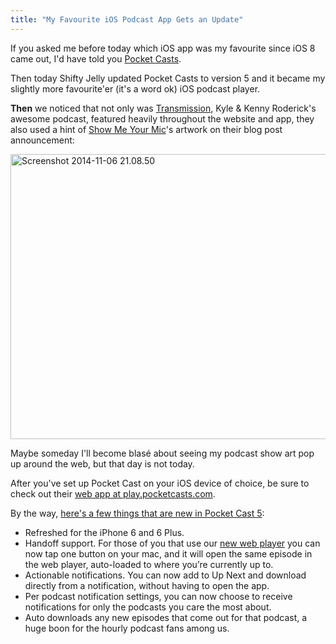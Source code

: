 ```yaml
---
title: "My Favourite iOS Podcast App Gets an Update"
---
```

<p>If you asked me before today which iOS app was my favourite since iOS 8 came out, I'd have told you <a href="https://itunes.apple.com/ca/app/pocket-casts/id414834813?mt=8&uo=4&at=10l4Ki">Pocket Casts</a>.</p>
<p>Then today Shifty Jelly updated Pocket Casts to version 5 and it became my slightly more favourite'er (it's a word ok) iOS podcast player.</p>
<p><strong>Then</strong> we noticed that not only was <a href="http://goodstuff.fm/transmission">Transmission</a>, Kyle &amp; Kenny Roderick's awesome podcast, featured heavily throughout the website and app, they also used a hint of <a href="http://goodstuff.fm/smym">Show Me Your Mic</a>'s artwork on their blog post announcement:</p>
<p><img src="https://chrisenns.com/wp-content/uploads/2014/11/Screenshot-2014-11-06-21.08.50-600x456.png" alt="Screenshot 2014-11-06 21.08.50" width="600" height="456" class="aligncenter size-large wp-image-22139" /></p>
<p>Maybe someday I'll become blasé about seeing my podcast show art pop up around the web, but that day is not today.</p>
<p>After you've set up Pocket Cast on your iOS device of choice, be sure to check out their <a href="https://play.pocketcasts.com/">web app at play.pocketcasts.com</a>.</p>
<p>By the way, <a href="http://blog.shiftyjelly.com/2014/11/07/pocket-casts-5-for-ios-bigger-than-the-biggest/">here's a few things that are new in Pocket Cast 5</a>:</p>
<ul>
<li>Refreshed for the iPhone 6 and 6 Plus.</li>
<li>Handoff support. For those of you that use our <a href="https://play.pocketcasts.com/">new web player</a> you can now tap one button on your mac, and it will open the same episode in the web player, auto-loaded to where you’re currently up to.</li>
<li>Actionable notifications. You can now add to Up Next and download directly from a notification, without having to open the app.</li>
<li>Per podcast notification settings, you can now choose to receive notifications for only the podcasts you care the most about.</li>
<li>Auto downloads any new episodes that come out for that podcast, a huge boon for the hourly podcast fans among us.</li>
</ul>
